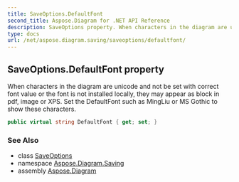 ```yaml
---
title: SaveOptions.DefaultFont
second_title: Aspose.Diagram for .NET API Reference
description: SaveOptions property. When characters in the diagram are unicode and not be set with correct font value or the font is not installed locally they may appear as block in pdf image or XPS. Set the DefaultFont such as MingLiu or MS Gothic to show these characters
type: docs
url: /net/aspose.diagram.saving/saveoptions/defaultfont/
---
```

## SaveOptions.DefaultFont property

When characters in the diagram are unicode and not be set with correct font value or the font is not installed locally, they may appear as block in pdf, image or XPS. Set the DefaultFont such as MingLiu or MS Gothic to show these characters.

```csharp
public virtual string DefaultFont { get; set; }
```

### See Also

* class [SaveOptions](../)
* namespace [Aspose.Diagram.Saving](../../saveoptions/)
* assembly [Aspose.Diagram](../../../)


